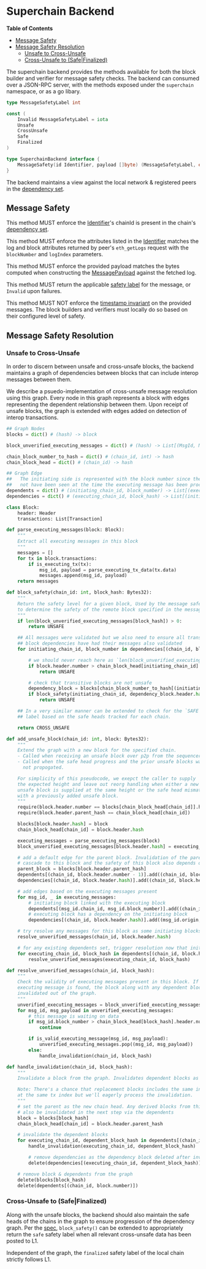 # Superchain Backend

<!-- START doctoc generated TOC please keep comment here to allow auto update -->
<!-- DON'T EDIT THIS SECTION, INSTEAD RE-RUN doctoc TO UPDATE -->
**Table of Contents**

- [Message Safety](#message-safety)
- [Message Safety Resolution](#message-safety-resolution)
  - [Unsafe to Cross-Unsafe](#unsafe-to-cross-unsafe)
  - [Cross-Unsafe to (Safe|Finalized)](#cross-unsafe-to-safefinalized)

<!-- END doctoc generated TOC please keep comment here to allow auto update -->

The superchain backend provides the methods available for both the block builder and
verifier for message safety checks. The backend can consumed over a JSON-RPC server,
with the methods exposed under the `superchain` namespace, or as a go libary.

```go
type MessageSafetyLabel int

const (
    Invalid MessageSafetyLabel = iota
    Unsafe
    CrossUnsafe
    Safe
    Finalized
)

type SuperchainBackend interface {
    MessageSafety(id Identifier, payload []byte) (MessageSafetyLabel, error)
}
```

The backend maintains a view against the local network & registered peers in the [dependency set](./dependency_set.md).

## Message Safety

This method MUST enforce the [Identifier](./messaging.md#message-identifier)'s chainId is present in the chain's
[dependency set](./dependency_set.md).

This method MUST enforce the attributes listed in the [Identifier](./messaging.md#message-identifier) matches the log
and block attributes returned by peer's `eth_getLogs` request with the `blockNumber` and `logIndex` parameters.

This method MUST enforce the provided payload matches the bytes computed when
constructing the [MessagePayload](./messaging.md#message-payload) against the fetched log.

This method MUST return the applicable [safety label](./verifier.md#safety) for the message, or `Invalid` upon failures.

This method MUST NOT enforce the [timestamp invariant](./messaging.md#timestamp-invariant) on the provided messages. The
block builders and verifiers must locally do so based on their configured level of safety.

## Message Safety Resolution

### Unsafe to Cross-Unsafe

In order to discern between unsafe and cross-unsafe blocks, the backend maintains a graph of
dependencies between blocks that can include interop messages between them.

We describe a psuedo-implementation of cross-unsafe message resolution using this graph. Every node in
this graph represents a block with edges representing the dependent relationship between them. Upon
receipt of unsafe blocks, the graph is extended with edges added on detection of interop transactions.

```python
## Graph Nodes
blocks = dict() # (hash) -> block

block_unverified_executing_messages = dict() # (hash) -> List[(MsgId, MsgPaylaod)]

chain_block_number_to_hash = dict() # (chain_id, int) -> hash
chain_block_head = dict() # (chain_id) -> hash

## Graph Edge
##   The initiating side is represented with the block number since the corresponding block may
##   not have been seen at the time the executing message has been processed.
dependents = dict() # (initiating_chain_id, block_number) -> List[(executing_chain_id, block_hash)]
dependencies = dict() # (executing_chain_id, block_hash) -> List[(initiating_chain_id, block_number)]

class Block:
    header: Header
    transactions: List[Transaction]

def parse_executing_messages(block: Block):
    """
    Extract all executing messages in this block
    """
    messages = []
    for tx in block.transactions:
        if is_executing_tx(tx):
            msg_id, payload = parse_executing_tx_data(tx.data)
            messages.append(msg_id, payload)
    return messages

def block_safety(chain_id: int, block_hash: Bytes32):
    """
    Return the safety level for a given block, Used by the message safety backend API
    to determine the safety of the remote block specified in the message identifier.
    """
    if len(block_unverified_executing_messages[block_hash]) > 0:
        return UNSAFE

    ## All messages were validated but we also need to ensure all transitive
    ## block dependencies have had their messages also validated
    for initiating_chain_id, block_number in dependencies[(chain_id, block_hash)]:

        # we should never reach here as `len(block_unverified_executing_messages[block_hash]) == 0`.
        if block.header.number > chain_block_head[initiating_chain_id].header.number:
            return UNSAFE

        # check that transitive blocks are not unsafe
        dependency_block = blocks[chain_block_number_to_hash[(initiating_chain_id, block_number)]]
        if block_safety(initiating_chain_id, dependency_block.header.hash) == UNSAFE:
            return UNSAFE

    ## In a very similar manner can be extended to check for the `SAFE`
    ## label based on the safe heads tracked for each chain.

    return CROSS_UNSAFE

def add_unsafe_block(chain_id: int, block: Bytes32):
    """
    Extend the graph with a new block for the specified chain.
    - Called when receiving an unsafe block over p2p from the sequencer
    - Called when the safe head progress and the prior unsafe blocks was
      not propogated.

    For simplicity of this pseudocode, we exepct the caller to supply
    the expected height and leave out reorg handling when either a new
    unsafe block is supplied at the same height or the safe head mismatches
    with a previously added unsafe block.
    """
    require(block.header.number == blocks[chain_block_head[chain_id]].header.number + 1)
    require(block.header.parent_hash == chain_block_head[chain_id])

    blocks[block.header.hash] = block
    chain_block_head[chain_id] = block.header.hash

    executing_messages = parse_executing_messages(block)
    block_unverified_executing_messages[block.header.hash] = executing_messages

    # add a default edge for the parent block. Invalidation of the parent should
    # cascade to this block and the safety of this block also depends on the parent
    parent_block = blocks[block.header.parent_hash]
    dependents[(chain_id, block.header.number - 1)].add((chain_id, block.header.hash))
    dependencies[(chain_id, block.header.hash)].add((chain_id, block.header.number - 1))

    # add edges based on the executing messages present
    for msg_id, _ in executing_messages:
        # initiating block linked with the executing block
        dependents[(msg_id.chain_id, msg_id.block_number)].add((chain_id, block.header.hash))
        # executing block has a dependency on the initiating block
        dependencies[(chain_id, block.header.hash)].add((msg_id.origin, msg_id.block_number))

    # try resolve any messages for this block as some initiating blocks may be present
    resolve_unverified_messages(chain_id, block.header.hash)

    # for any existing dependents set, trigger resolution now that initiating data is available
    for executing_chain_id, block_hash in dependents[(chain_id, block.header.number)]:
        resolve_unverified_messages(executing_chain_id, block_hash)

def resolve_unverified_messages(chain_id, block_hash):
    """
    Check the validity of executing messages present in this block. If an invalid
    executing message is found, the block along with any dependent blocks are
    invalidated out of the graph.
    """
    unverified_executing_messages = block_unverified_executing_messages[block_hash]
    for msg_id, msg_payload in unverified_executing_messages:
        # this message is waiting on data
        if msg_id.block_number > chain_block_head[block_hash].header.number:
            continue

        if is_valid_executing_message(msg_id, msg_payload):
            unverified_executing_messages.pop((msg_id, msg_payload))
        else:
            handle_invalidation(chain_id, block_hash)

def handle_invalidation(chain_id, block_hash):
    """
    Invalidate a block from the graph. Invalidates dependent blocks as well

    Note: There's a chance that replacement blocks includes the same initiated message
    at the same tx index but we'll eagerly process the invalidation.
    """
    # set the parent as the new chain head. Any derived blocks from this will
    # also be invalidated in the next step via the dependents
    block = blocks[block_hash]
    chain_block_head[chain_id] = block.header.parent_hash

    # invalidate the dependent blocks
    for executing_chain_id, dependent_block_hash in dependents[(chain_id, block.header.number)]:
        handle_invalidation(executing_chain_id, dependent_block_hash)

        # remove dependencies as the dependency block deleted after invalidation
        delete(dependencies[(executing_chain_id, dependent_block_hash)])

    # remove block & dependents from the graph
    delete(blocks[block_hash)
    delete(dependents[(chain_id, block.number)])
```

### Cross-Unsafe to (Safe|Finalized)

Along with the unsafe blocks, the backend should also maintain the safe heads of the
chains in the graph to ensure progression of the dependency graph. Per the [spec](./verifier.md#safety),
`block_safety()` can be extended to appropriately return the `safe` safety label when all relevant cross-unsafe
data has been posted to L1.

Independent of the graph, the `finalized` safety label of the local chain strictly follows L1.
